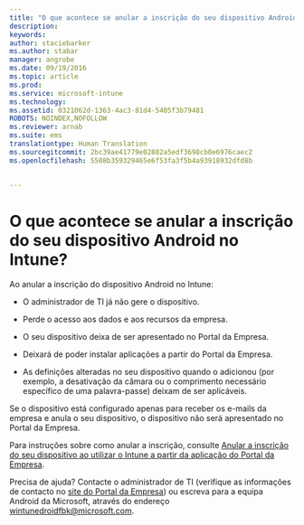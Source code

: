 ```yaml
---
title: "O que acontece se anular a inscrição do seu dispositivo Android no Intune? | Microsoft Intune"
description: 
keywords: 
author: staciebarker
ms.author: stabar
manager: angrobe
ms.date: 09/19/2016
ms.topic: article
ms.prod: 
ms.service: microsoft-intune
ms.technology: 
ms.assetid: 0321062d-1363-4ac3-81d4-5405f3b79481
ROBOTS: NOINDEX,NOFOLLOW
ms.reviewer: arnab
ms.suite: ems
translationtype: Human Translation
ms.sourcegitcommit: 2bc39ae41779e02882a5edf3698cb0e6976caec2
ms.openlocfilehash: 5508b359329465e6f53fa3f5b4a93918932dfd8b


---
```



# O que acontece se anular a inscrição do seu dispositivo Android no Intune?

Ao anular a inscrição do dispositivo Android no Intune:

-   O administrador de TI já não gere o dispositivo.

-   Perde o acesso aos dados e aos recursos da empresa.

-   O seu dispositivo deixa de ser apresentado no Portal da Empresa.

-   Deixará de poder instalar aplicações a partir do Portal da Empresa.

-   As definições alteradas no seu dispositivo quando o adicionou (por exemplo, a desativação da câmara ou o comprimento necessário específico de uma palavra-passe) deixam de ser aplicáveis.

Se o dispositivo está configurado apenas para receber os e-mails da empresa e anula o seu dispositivo, o dispositivo não será apresentado no Portal da Empresa.

Para instruções sobre como anular a inscrição, consulte [Anular a inscrição do seu dispositivo ao utilizar o Intune a partir da aplicação do Portal da Empresa](unenroll-your-device-from-intune-android.md).

Precisa de ajuda? Contacte o administrador de TI (verifique as informações de contacto no [site do Portal da Empresa](http://portal.manage.microsoft.com)) ou escreva para a equipa Android da Microsoft, através do endereço wintunedroidfbk@microsoft.com.



<!--HONumber=Oct16_HO3-->


